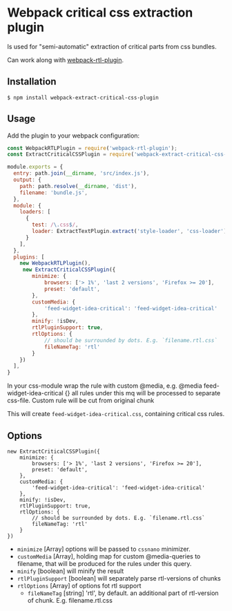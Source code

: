 # Webpack critical css extraction plugin

Is used for "semi-automatic" extraction of critical parts from css bundles.

Can work along with [webpack-rtl-plugin](https://github.com/romainberger/webpack-rtl-plugin).

## Installation

```shell
$ npm install webpack-extract-critical-css-plugin
```

## Usage

Add the plugin to your webpack configuration:

```js
const WebpackRTLPlugin = require('webpack-rtl-plugin');
const ExtractCriticalCSSPlugin = require('webpack-extract-critical-css-plugin');

module.exports = {
  entry: path.join(__dirname, 'src/index.js'),
  output: {
    path: path.resolve(__dirname, 'dist'),
    filename: 'bundle.js',
  },
  module: {
    loaders: [
      {
        test: /\.css$/,
        loader: ExtractTextPlugin.extract('style-loader', 'css-loader'),
      }
    ],
  },
  plugins: [
    new WebpackRTLPlugin(),
     new ExtractCriticalCSSPlugin({
        minimize: {
            browsers: ['> 1%', 'last 2 versions', 'Firefox >= 20'],
            preset: 'default',
        },
        customMedia: {
            'feed-widget-idea-critical': 'feed-widget-idea-critical'
        },
        minify: !isDev,
        rtlPluginSupport: true,
        rtlOptions: {
            // should be surrounded by dots. E.g. `filename.rtl.css`
            fileNameTag: 'rtl'
        }
    })
  ],
}
```

In your css-module wrap the rule with custom @media, e.g. @media  feed-widget-idea-critical {}
all rules under this mq will be processed to separate css-file. Custom rule will be cut from original chunk

This will create `feed-widget-idea-critical.css`, containing critical css rules.

## Options

```
new ExtractCriticalCSSPlugin({
	minimize: {
		browsers: ['> 1%', 'last 2 versions', 'Firefox >= 20'],
		preset: 'default',
	},
	customMedia: {
		'feed-widget-idea-critical': 'feed-widget-idea-critical'
	},
	minify: !isDev,
	rtlPluginSupport: true,
	rtlOptions: {
		// should be surrounded by dots. E.g. `filename.rtl.css`
		fileNameTag: 'rtl'
	}
})
```

* `minimize` [Array] options will be passed to `cssnano` minimizer.
* `customMedia` [Array], holding map for custom @media-queries to filename, that will be produced for the rules under this query.
* `minify` [boolean] will minify the result
* `rtlPluginSupport` [boolean] will separately parse rtl-versions of chunks
* `rtlOptions` [Array] of options fot rtl support
    * `fileNameTag` [string] 'rtl', by default. an additional part of rtl-version of chunk. E.g. filename.rtl.css
